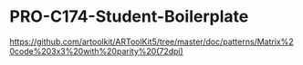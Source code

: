 # PRO-C174-Student-Boilerplate
https://github.com/artoolkit/ARToolKit5/tree/master/doc/patterns/Matrix%20code%203x3%20with%20parity%20(72dpi)
